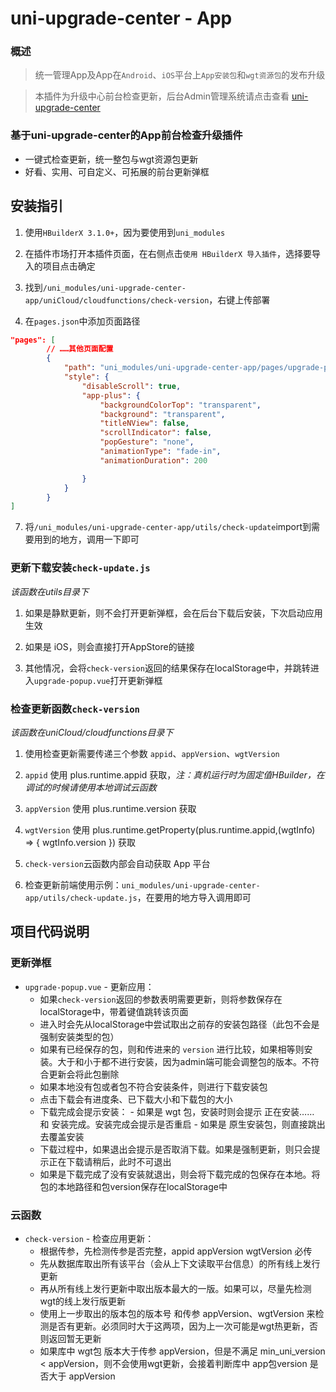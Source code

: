 # uni-upgrade-center - App

### 概述

> 统一管理App及App在`Android`、`iOS`平台上`App安装包`和`wgt资源包`的发布升级

> 本插件为升级中心前台检查更新，后台Admin管理系统请点击查看 [uni-upgrade-center](https://ext.dcloud.net.cn/plugin?id=4470)

### 基于uni-upgrade-center的App前台检查升级插件
  - 一键式检查更新，统一整包与wgt资源包更新
  - 好看、实用、可自定义、可拓展的前台更新弹框

## 安装指引

1. 使用`HBuilderX 3.1.0+`，因为要使用到`uni_modules`

3. 在插件市场打开本插件页面，在右侧点击`使用 HBuilderX 导入插件`，选择要导入的项目点击确定

5. 找到`/uni_modules/uni-upgrade-center-app/uniCloud/cloudfunctions/check-version`，右键上传部署

6. 在`pages.json`中添加页面路径
```json
"pages": [
		// ……其他页面配置
		{
			"path": "uni_modules/uni-upgrade-center-app/pages/upgrade-popup",
			"style": {
				"disableScroll": true,
				"app-plus": {
					"backgroundColorTop": "transparent",
					"background": "transparent",
					"titleNView": false,
					"scrollIndicator": false,
					"popGesture": "none",
					"animationType": "fade-in",
					"animationDuration": 200

				}
			}
		}
]
```

7. 将`/uni_modules/uni-upgrade-center-app/utils/check-update`import到需要用到的地方，调用一下即可

### 更新下载安装`check-update.js`

*该函数在utils目录下*

1. 如果是静默更新，则不会打开更新弹框，会在后台下载后安装，下次启动应用生效

2. 如果是 iOS，则会直接打开AppStore的链接

3. 其他情况，会将`check-version`返回的结果保存在localStorage中，并跳转进入`upgrade-popup.vue`打开更新弹框

### 检查更新函数`check-version`

*该函数在uniCloud/cloudfunctions目录下*

1. 使用检查更新需要传递三个参数 `appid`、`appVersion`、`wgtVersion`

2. `appid` 使用 plus.runtime.appid 获取，*注：真机运行时为固定值HBuilder，在调试的时候请使用本地调试云函数*

3. `appVersion` 使用 plus.runtime.version 获取

4. `wgtVersion` 使用 plus.runtime.getProperty(plus.runtime.appid,(wgtInfo) => { wgtInfo.version }) 获取

5. `check-version`云函数内部会自动获取 App 平台

6. 检查更新前端使用示例：`uni_modules/uni-upgrade-center-app/utils/check-update.js`，在要用的地方导入调用即可


## 项目代码说明

### 更新弹框
- `upgrade-popup.vue` - 更新应用：
	 - 如果`check-version`返回的参数表明需要更新，则将参数保存在localStorage中，带着键值跳转该页面
	 - 进入时会先从localStorage中尝试取出之前存的安装包路径（此包不会是强制安装类型的包）
	 - 如果有已经保存的包，则和传进来的 `version` 进行比较，如果相等则安装。大于和小于都不进行安装，因为admin端可能会调整包的版本。不符合更新会将此包删除
	 - 如果本地没有包或者包不符合安装条件，则进行下载安装包
	 - 点击下载会有进度条、已下载大小和下载包的大小
	 - 下载完成会提示安装：
			- 如果是 wgt 包，安装时则会提示 正在安装…… 和 安装完成。安装完成会提示是否重启
			- 如果是 原生安装包，则直接跳出去覆盖安装
	 - 下载过程中，如果退出会提示是否取消下载。如果是强制更新，则只会提示正在下载请稍后，此时不可退出
	 - 如果是下载完成了没有安装就退出，则会将下载完成的包保存在本地。将包的本地路径和包version保存在localStorage中

### 云函数
- `check-version` - 检查应用更新：
	 - 根据传参，先检测传参是否完整，appid appVersion wgtVersion 必传
	 - 先从数据库取出所有该平台（会从上下文读取平台信息）的所有线上发行更新
	 - 再从所有线上发行更新中取出版本最大的一版。如果可以，尽量先检测wgt的线上发行版更新
	 - 使用上一步取出的版本包的版本号 和传参 appVersion、wgtVersion 来检测是否有更新。必须同时大于这两项，因为上一次可能是wgt热更新，否则返回暂无更新
	 - 如果库中 wgt包 版本大于传参 appVersion，但是不满足 min_uni_version < appVersion，则不会使用wgt更新，会接着判断库中 app包version 是否大于 appVersion